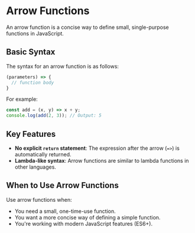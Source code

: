 **Arrow Functions**
==================

An arrow function is a concise way to define small, single-purpose functions in JavaScript.

**Basic Syntax**
-----------------

The syntax for an arrow function is as follows:

```javascript
(parameters) => {
  // function body
}
```

For example:

```javascript
const add = (x, y) => x + y;
console.log(add(2, 3)); // Output: 5
```

**Key Features**
----------------

*   **No explicit `return` statement**: The expression after the arrow (`=>`) is automatically returned.
*   **Lambda-like syntax**: Arrow functions are similar to lambda functions in other languages.

**When to Use Arrow Functions**
---------------------------------

Use arrow functions when:

*   You need a small, one-time-use function.
*   You want a more concise way of defining a simple function.
*   You're working with modern JavaScript features (ES6+).